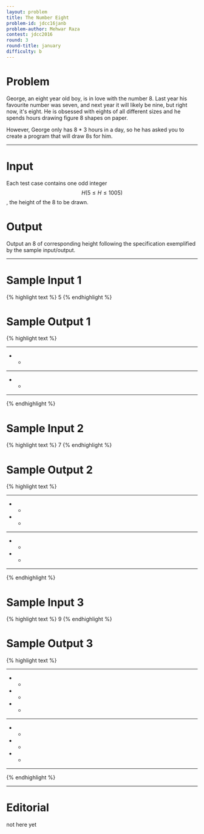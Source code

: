```yaml
---
layout: problem
title: The Number Eight
problem-id: jdcc16janb
problem-author: Mehwar Raza
contest: jdcc2016
round: 3
round-title: january
difficulty: b
---
```


# Problem
George, an eight year old boy, is in love with the number 8. Last year his favourite number was seven, and next year it will likely be nine, but right now, it's eight. He is obsessed with eights of all different sizes and he spends hours drawing figure 8 shapes on paper.

However, George only has 8 * 3 hours in a day, so he has asked you to create a program that will draw 8s for him.

---

# Input
Each test case contains one odd integer $$H (5 \leq H \leq 1005)$$, the height of the 8 to be drawn.

# Output
Output an 8 of corresponding height following the specification exemplified by the sample input/output.

---

# Sample Input 1
{% highlight text %}
5
{% endhighlight %}

# Sample Output 1
{% highlight text %}
***
* *
***
* *
***
{% endhighlight %}

# Sample Input 2
{% highlight text %}
7
{% endhighlight %}

# Sample Output 2
{% highlight text %}
****
*  *
*  *
****
*  *
*  *
****
{% endhighlight %}

# Sample Input 3
{% highlight text %}
9
{% endhighlight %}

# Sample Output 3
{% highlight text %}
*****
*   *
*   *
*   *
*****
*   *
*   *
*   *
*****
{% endhighlight %}

---

# Editorial
not here yet